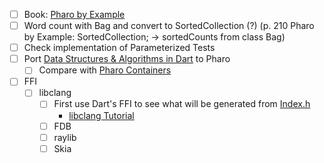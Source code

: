 - [ ] Book: [Pharo by Example](https://github.com/SquareBracketAssociates/NewPharoByExample9/releases/download/latest/PharoByExample9-wip.pdf)
- [ ] Word count with Bag and convert to SortedCollection (?) (p. 210 Pharo by Example: SortedCollection; -> sortedCounts from class Bag)
- [ ] Check implementation of Parameterized Tests
- [ ] Port [Data Structures & Algorithms in Dart](https://www.kodeco.com/books/data-structures-algorithms-in-dart/v2.0) to Pharo
  - [ ] Compare with [Pharo Containers](https://github.com/pharo-containers)
- [ ] FFI
    - [ ] libclang
        - [ ] First use Dart's FFI to see what will be generated from [Index.h](https://github.com/llvm/llvm-project/blob/main/clang/include/clang-c/Index.h)
            - [libclang Tutorial](https://clang.llvm.org/docs/LibClang.html)
        - [ ] FDB
        - [ ] raylib
        - [ ] Skia
